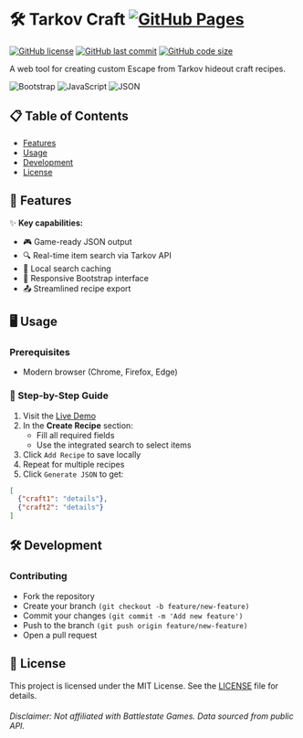 # 🛠️ Tarkov Craft [![GitHub Pages](https://img.shields.io/badge/Live_Demo-GitHub_Pages-blue?logo=github&style=for-the-badge)](https://viniHNS.github.io/TarkovCraft)

[![GitHub license](https://img.shields.io/github/license/viniHNS/TarkovCraft?style=flat-square)](https://github.com/viniHNS/TarkovCraft/blob/main/LICENSE)
[![GitHub last commit](https://img.shields.io/github/last-commit/viniHNS/TarkovCraft?style=flat-square)](https://github.com/viniHNS/TarkovCraft/commits/main)
[![GitHub code size](https://img.shields.io/github/languages/code-size/viniHNS/TarkovCraft?style=flat-square)](https://github.com/viniHNS/TarkovCraft)

A web tool for creating custom Escape from Tarkov hideout craft recipes.

![Bootstrap](https://img.shields.io/badge/Bootstrap-563D7C?style=for-the-badge&logo=bootstrap&logoColor=white)
![JavaScript](https://img.shields.io/badge/JavaScript-F7DF1E?style=for-the-badge&logo=javascript&logoColor=black)
![JSON](https://img.shields.io/badge/JSON-000000?style=for-the-badge&logo=json&logoColor=white)

## 📋 Table of Contents
- [Features](#-features)
- [Usage](#-usage)
- [Development](#-development)
- [License](#-license)

## 🚀 Features

✨ **Key capabilities:**
- 🎮 Game-ready JSON output
- 🔍 Real-time item search via Tarkov API
- 💾 Local search caching
- 📱 Responsive Bootstrap interface
- 📤 Streamlined recipe export

## 🖥️ Usage

### Prerequisites
- Modern browser (Chrome, Firefox, Edge)

### 📌 Step-by-Step Guide
1. Visit the [Live Demo](https://viniHNS.github.io/TarkovCraft)
2. In the **Create Recipe** section:
   - Fill all required fields
   - Use the integrated search to select items
3. Click `Add Recipe` to save locally
4. Repeat for multiple recipes
5. Click `Generate JSON` to get:
```json
[ 
  {"craft1": "details"},
  {"craft2": "details"}
]
```
## 🛠️ Development

### Contributing
- Fork the repository
- Create your branch `(git checkout -b feature/new-feature)`
- Commit your changes `(git commit -m 'Add new feature')`
- Push to the branch `(git push origin feature/new-feature)`
- Open a pull request

## 📄 License
This project is licensed under the MIT License. See the [LICENSE](LICENSE) file for details.

###### Disclaimer: Not affiliated with Battlestate Games. Data sourced from public API.








